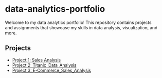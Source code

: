 # data-analytics-portfolio

Welcome to my data analytics portfolio! This repository contains projects and assignments that showcase my skills in data analysis, visualization, and more.

## Projects

- [Project 1: Sales Analysis](https://github.com/TinNyeinThiriLwin/data-analytics-portfolio/tree/main/projects/project1-SalesAnalysis)
- [Project 2: Titanic_Data_Analysis](https://github.com/TinNyeinThiriLwin/data-analytics-portfolio/tree/main/projects/project2)
- [Project 3: E-Commerce_Sales_Analysis](https://github.com/TinNyeinThiriLwin/data-analytics-portfolio/tree/main/projects/E-Commerce_Sales_Analysis)

